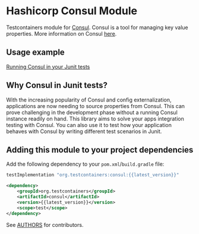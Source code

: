 # Hashicorp Consul Module

Testcontainers module for [Consul](https://github.com/hashicorp/consul). Consul is a tool for managing key value properties. More information on Consul [here](https://www.consul.io/).

## Usage example

<!--codeinclude-->
[Running Consul in your Junit tests](../../modules/consul/src/test/java/org/testcontainers/consul/ConsulContainerTest.java)
<!--/codeinclude-->

## Why Consul in Junit tests?

With the increasing popularity of Consul and config externalization, applications are now needing to source properties from Consul.
This can prove challenging in the development phase without a running Consul instance readily on hand. This library 
aims to solve your apps integration testing with Consul. You can also use it to
test how your application behaves with Consul by writing different test scenarios in Junit.

## Adding this module to your project dependencies

Add the following dependency to your `pom.xml`/`build.gradle` file:

```groovy tab='Gradle'
testImplementation "org.testcontainers:consul:{{latest_version}}"
```

```xml tab='Maven'
<dependency>
    <groupId>org.testcontainers</groupId>
    <artifactId>consul</artifactId>
    <version>{{latest_version}}</version>
    <scope>test</scope>
</dependency>
```

See [AUTHORS](https://raw.githubusercontent.com/testcontainers/testcontainers-java/main/modules/consul/AUTHORS) for contributors.

